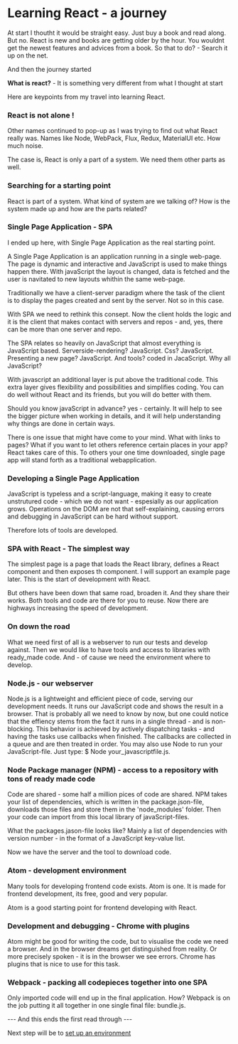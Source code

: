 # Learning React - a journey

At start I thoutht it would be straight easy. Just buy a book and read along. But no.
React is new and books are getting older by the hour. You wouldnt get the newest features and advices from a book.
So that to do? - Search it up on the net.

And then the journey started

**What is react?** - It is something very different from what I thought at start</div> 

Here are keypoints from my travel into learning React.

<h3>React is not alone !</h3>
Other names continued to pop-up as I was trying to find out what React really was. 
Names like Node, WebPack, Flux, Redux, MaterialUI etc. 
How much noise.
<p/>    
The case is, React is only a part of a system. We need them other parts as well. 

<h3>Searching for a starting point</h3>
React is part of a system. What kind of system are we talking of? How is the system made up and how are the parts related? 

<h3>Single Page Application - SPA</h3>
I ended up here, with Single Page Application as the real starting point. 
<p/>
A Single Page Application is an application running in a single web-page. The page is dynamic and interactive 
and JavaScript is used to make things happen there. With javaScript the layout is changed, data is fetched and 
the user is navitated to new layouts whithin the same web-page.
<p/>
Traditionally we have a client-server paradigm where the task of the client is to display the pages created and
sent by the server. Not so in this case.
<p/>
With SPA we need to rethink this consept. Now the client holds the logic and it is the client that makes contact 
with servers and repos - and, yes, there can be more than one server and repo.
<p/>
The SPA relates so heavily on JavaScript that almost everything is JavaScript based. Serverside-rendering? JavaScript.
Css? JavaScript. Presenting a new page? JavaScript. And tools? coded in JacaScript. Why all JavaScript? 
<p/>
With javascript an additional layer is put above the traditional code. This extra layer gives flexibility and 
possibilities and simplifies coding. You can do well without React and its friends, but you will do better with them.
<p/>
Should you know javaScript in advance? yes - certainly. It will help to see the bigger picture when working in details, 
and it will help understanding why things are done in certain ways. 
<p/>
There is one issue that might have come to your mind. What with links to pages? What if you want to let others reference 
certain places in your app? React takes care of this. To others your one time downloaded, single page app will 
stand forth as a traditional webapplication.

<h3>Developing a Single Page Application</h3>
JavaScript is typeless and a script-language, making it easy to create unstrutured code - which we do not want -
espesially as our application grows. Operations on the DOM are not that self-explaining, causing errors and debugging 
in JavaScript can be hard without support. 
<p/>
Therefore lots of tools are developed.

<h3>SPA with React - The simplest way</h3>
The simplest page is a page that loads the React library, defines a React component and then exposes th component. 
I will support an example page later.
This is the start of development with React. 

But others have been down that same road, broaden it. And they share their works. Both tools and code are there 
for you to reuse. Now there are highways increasing the speed of development. 

<h3>On down the road</h3>
What we need first of all is a webserver to run our tests and develop against. Then we would like to have tools 
and access to libraries with ready_made code. And - of cause we need the environment where to develop.

<h3>Node.js - our webserver </h3>
Node.js is a lightweight and efficient piece of code, serving our development needs. It runs our JavaScript code and 
shows the result in a browser. That is probably all we need to know by now, but one could notice that the effiency 
stems from the fact it runs in a single thread - and is non-blocking. This behavior is achieved by actively 
dispatching tasks - and having the tasks use callbacks when finished. The callbacks are collected in a queue and are 
then treated in order. You may also use Node to run your JavaScript-file. Just type: $ Node your_javascriptfile.js.

<h3>Node Package manager (NPM) - access to a repository with tons of ready made code</h3>
Code are shared - some half a million pices of code are shared. NPM takes your list of dependencies, which is written 
in the package.json-file, downloads those files and store them in the 'node_modules' folder. 
Then your code can import from this local library of javaScript-files.
<p/>
What the packages.jason-file looks like? Mainly a list of dependencies with version number - in the format of a JavaScript
key-value list. 
<p/>
Now we have the server and the tool to download code. 

<h3>Atom - development environment</h3>
Many tools for developing frontend code exists. Atom is one. It is made for frontend development, its free, 
good and very popular. 
<p/>
Atom is a good starting point for frontend developing with React.

<h3>Development and debugging - Chrome with plugins</h3>
Atom might be good for writing the code, but to visualise the code we need a browser. And in the browser dreams get 
distinguished from reality. Or more precisely spoken - it is in the browser we see errors. Chrome has plugins that is
nice to use for this task.

<h3>Webpack - packing all codepieces together into one SPA</h3>
Only imported code will end up in the final application. How? Webpack is on the job putting it all together in one single 
final file: bundle.js.

<p/> 
--- And this ends the first read through ---
<p/> 
Next step will be to <a href="https://warild.github.io/P2_setup.html"> set up an environment </a>

